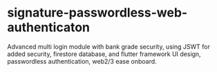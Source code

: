 # signature-passwordless-web-authenticaton
Advanced multi login module with bank grade security, using JSWT for added security, firestore database, and flutter framework UI design, passwordless authentication, web2/3 ease onboard.
